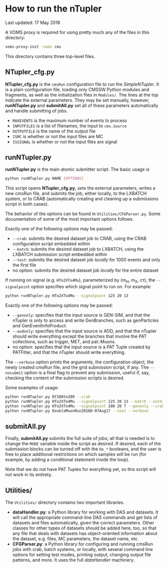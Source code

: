 # How to run the nTupler

Last updated: 17 May 2018

A VOMS proxy is required for using pretty much any of the files in this directory:
```bash
voms-proxy-init -voms cms
```

This directory contains three top-level files.

## NTupler_cfg.py

**NTupler_cfg.py** is the `cmsRun` configuration file to run the _SimpleNTupler_. It is a plain configuration file, loading only CMSSW Python modules and fragments, as well as the initialization files in `Modules/`. The lines at the top indicate the external parameters. They may be set manually, however, **runNTupler.py** and **submitAll.py** set all of these parameters automatically and handle submitting of jobs.
  * `MAXEVENTS` is the maximum number of events to process
  * `INPUTFILES` is a list of filenames, the input to `cms.Source`
  * `OUTPUTFILE` is the name of the output file
  * `ISMC` is whether or not the input files are MC
  * `ISSIGNAL` is whether or not the input files are signal

## runNTupler.py

**runNTupler.py** is the main atomic submitter script. The basic usage is

```bash
python runNTupler.py NAME [OPTIONS]
```

This script opens **NTupler_cfg.py**, sets the external parameters, writes a new cmsRun file, and submits the job, either locally, to the LXBATCH system, or to CRAB (automatically creating and cleaning up a submissions script in both cases).

The behavior of the options can be found in `Utilities/CFGParser.py`. Some documentation of some of the most important options follows.

Exactly one of the following options may be passed:
  * `--crab`: submits the desired dataset job to CRAB, using the CRAB configuration script embedded within
  * `--batch`: submits the desired dataset job to LXBATCH, using the LXBATCH submission script embedded within
  * `--test`: submits the desired dataset job *locally* for 1000 events and only the first file
  * no option: submits the desired dataset job *locally* for the entire dataset

If running on signal (e.g. `HTo2XTo4Mu`), parameterized by (m<sub>H</sub>, m<sub>X</sub>, c&tau;), the `--signalpoint` option specifies which signal point to run on. For example:

```bash
python runNTupler.py HTo2XTo4Mu --signalpoint 125 20 13
```

Exactly one of the following options may be passed:
  * `--genonly`: specifies that the input source is GEN-SIM, and that the nTupler is only to access and write GenBranches, such as genParticles and GenEventInfoProduct.
  * `--aodonly`: specifies that the input source is AOD, and that the nTupler should write everything except the branches that involve the PAT collections, such as trigger, MET, and pat::Muons.
  * no option: specifies that the input source is a PAT Tuple created by PATFilter, and that the nTupler should write everything.

The `--verbose` option prints the arguments, the configuration object, the newly created cmsRun file, and the grid submission script, if any. The `--nosubmit` option is a final flag to prevent any submission, useful if, say, checking the content of the submission scripts is desired.

Some examples of usage:

```bash
python runNTupler.py DY100to200 --crab
python runNTupler.py HTo2XTo4Mu --signalpoint 125 20 13 --batch --outdir /afs/cern.ch/user/a/adasgupt/
python runNTupler.py HTo2XTo4Mu --signalpoint 200 20 7 --genonly --crab
python runNTupler.py DoubleMuonRun2016D-07Aug17 --test --verbose
```

## submitAll.py

Finally, **submitAll.py** submits the full suite of jobs; all that is needed is to change the `MODE` variable inside the script as desired. If desired, each of the submission blocks can be turned off with the `Do_*` booleans, and the user is free to place additional restrictions on which samples will be run (for example, by adding a conditional statement inside the loop).

Note that we do not have PAT Tuples for everything yet, so this script will not work in its entirety.

## Utilities/

The `Utilities/` directory contains two important libraries.

  * **dataHandler.py**: a Python library for working with DAS and datasets. It will call the appropriate command-line DAS commands and get lists of datasets and files automatically, given the correct parameters. Other classes for other types of datasets should be added here, too, so that any file that deals with datasets has object-oriented information about the dataset, e.g. files, MC parameters, the dataset name, etc.
  * **CFGParser.py**: a Python library for configuring and running cmsRun jobs with crab, batch systems, or locally, with several command line options for setting test modes, printing output, changing output file patterns, and more. It uses the full *dataHandler* machinery.
